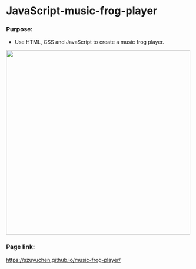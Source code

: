 # JavaScript-music-frog-player

### Purpose: 

- Use HTML, CSS and JavaScript to create a music frog player.

<img src="https://github.com/szuyuchen/music-frog-player/blob/main/sample-img.png?raw=true" width=500>

### Page link:

https://szuyuchen.github.io/music-frog-player/


